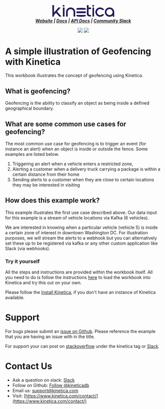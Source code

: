 <h3 align="center" style="margin:0px">
    <img width="200" src="../_assets/images/logo_purple.png" alt="Kinetica Logo"/>
</h3>
<h5 align="center" style="margin:0px">
    <a href="https://www.kinetica.com/">Website</a>
    <span> | </span>
    <a href="https://docs.kinetica.com/7.1/">Docs</a>
    <span> | </span>
    <a href="https://docs.kinetica.com/7.1/api/">API Docs</a>
    <span> | </span>
    <a href="https://join.slack.com/t/kinetica-community/shared_invite/zt-1bt9x3mvr-uMKrXlSDXfy3oU~sKi84qg">Community Slack</a>   
</h5>
<p align = "center">
 <img src="https://img.shields.io/badge/tested-%3E=v7.1.8-green"></img>  <img src="https://img.shields.io/badge/time-15 mins-blue"></img>
</p>
<h1>
A simple illustration of Geofencing with Kinetica
</h1>

This workbook illustrates the concept of geofencing using Kinetica.

## What is geofencing?
Geofencing is the ability to classify an object as being inside a defined geographical boundary. 

## What are some common use cases for geofencing?
The most common use case for geofencing is to trigger an event (for instance an alert) when an object is inside or outside the fence. Some examples are listed below.

1. Triggering an alert when a vehicle enters a restricted zone,
2. Alerting a customer when a delivery truck carrying a package is within a certain distance from their home
3. Sending alerts to a customer when they are close to certain locations they may be interested in visiting

## How does this example work?
This example illustrates the first use case described above. Our data input for this example is a stream of vehicle locations via Kafka (6 vehicles). 

We are interested in knowing when a particular vehicle (vehicle 5) is inside a certain zone of interest in downtown Washington DC. For illustration purposes, we will stream the alerts to a webhook but you can alternatively set these up to be registered via kafka or any other custom application like Slack (via webhooks).

### Try it yourself
All the steps and instructions are provided within the workbook itself. All you need to do is follow the instructions [here](https://github.com/kineticadb/examples#how-to-run-these-examples) to load the workbook into Kinetica and try this out on your own. 

Please follow the [Install Kinetica](https://github.com/kineticadb/examples#install-kinetica), if you don't have an instance of Kinetica available.

# Support
For bugs please submit an [issue on Github](https://github.com/kineticadb/examples/issues). Please reference the example that you are having an issue with in the title.

For support your can post on [stackoverflow](https://stackoverflow.com/questions/tagged/kinetica) under the kinetica tag or [Slack](https://join.slack.com/t/kinetica-community/shared_invite/zt-1bt9x3mvr-uMKrXlSDXfy3oU~sKi84qg).

# Contact Us
* Ask a question on slack: [Slack](https://join.slack.com/t/kinetica-community/shared_invite/zt-1bt9x3mvr-uMKrXlSDXfy3oU~sKi84qg)
* Follow on Github: <a class="github-button" href="https://github.com/kineticadb" data-size="large" aria-label="Follow @kineticadb on GitHub">Follow @kineticadb</a> 
* Email us: [support@kinetica.com](mailto:support@kinetica.com)
* Visit: [https://www.kinetica.com/contact/](https://www.kinetica.com/contact/)
